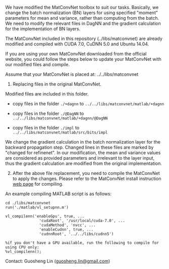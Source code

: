 

We have modified the MatConvNet toolbox to suit our tasks. 
Basically, we change the batch normalization (BN) layers for using specified "moment" parameters for mean and variance, rather than computing from the batch.
We need to modify the relevant files in DagNN and the gradient calculation for the implementation of BN layers.


The MatConvNet included in this repository (../libs/matconvnet) are already modified and compiled with CUDA 7.0, CuDNN 5.0 and Ubuntu 14.04.


If you are using your own MatConvNet downloaded from the official website, you could follow the steps below to update your MatConvNet with our modified files and compile.

Assume that your MatConvNet is placed at: ../../libs/matconvnet

1. Replacing files in the original MatConvNet.

Modified files are included in this folder. 

* copy files in the folder `./+dagnn` to `../../libs/matconvnet/matlab/+dagnn`

* copy files in the folder `./@DagNN` to `../../libs/matconvnet/matlab/+dagnn/@DagNN`

* copy files in the folder `./impl` to `../../libs/matconvnet/matlab/src/bits/impl`

We change the gradient calculation in the batch normalization layer for the backward propagation step.
Changed lines in these files are marked by "changed for refinenet".
In our modification, the mean and variance values are considered as provided parameters and irrelevant to the layer input, 
thus the gradient calculation are modified from the original implementation.


2. After the above file replacement, you need to compile the MatConvNet to apply the changes.
Please refer to the MatConvNet install instruction [web page](http://www.vlfeat.org/matconvnet/install/) for compiling.

An example compiling MATLAB script is as follows:

```
cd ./libs/matconvnet
run('./matlab/vl_setupnn.m')

vl_compilenn('enableGpu', true, ...
               'cudaRoot', '/usr/local/cuda-7.0', ...
               'cudaMethod', 'nvcc', ...
               'enableCudnn', true, ...
               'cudnnRoot', '../../libs/cudnn5')

%if you don't have a GPU available, run the following to compile for using CPU only:
%vl_compilenn();
```

Contact: Guosheng Lin (guosheng.lin@gmail.com)

